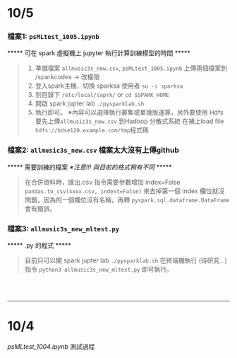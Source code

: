 # 10/5  
  ### 檔案1: `psMLtest_1005.ipynb`
  ***** 可在 spark 虛擬機上 jupyter 執行計算訓練模型的時間 *****
  >1. 準備檔案 `allmusic3s_new.csv`, `psMLtest_1005.ipynb` 上傳兩個檔案到 /sparkcodes -> 改權限
  >2. 登入spark主機，切換 sparksa 使用者 `su -i sparksa`
  >3. 到目錄下 `/etc/local/saprk/` or `cd $SPARK_HOME`
  >4. 開啟 spark jupter lab `./pysparklab.sh`
  >5. 執行即可。
  >※內容可以選擇執行叢集或單幾版運算，另外要使用 Hdfs 要先上傳`allmusic3s_new.csv` 到Hadoop 分散式系統
  >在補上load file `hdfs://bdse120.example.com/tmp`程式碼
 
  ### 檔案2: `allmusic3s_new.csv` 檔案太大沒有上傳github
  ***** 需要訓練的檔案  _※注意!!! 與目前的格式稍有不同_ *****
  >在合併資料時，匯出.csv 指令需要參數增加 index=False `pandas.to_csv(xxxx.csv, indext=False)`
  >來去掉第一個 index 欄位就沒問題，因為的一個欄位沒有名稱，再轉 `pyspark.sql.dataframe.DataFrame`會有錯誤。
  
  ### 檔案3: `allmusic3s_new_mltest.py` 
  ***** .py 的程式 *****
  > 目前只可以開 spark jupter lab `./pysparklab.sh` 在終端機執行 (待研究...)
  > 指令 `python3 allmusic3s_new_mltest.py` 即可執行。
  <br>
  <br>
  
***

# 10/4 
_psMLtest_1004.ipynb_ 測試過程

